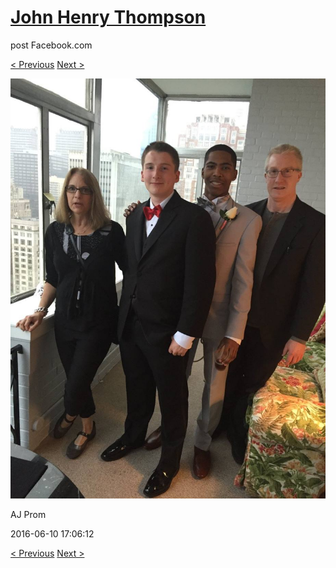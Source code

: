 # [John Henry Thompson](../README.md)
post Facebook.com

[< Previous](2016-06-10-32.md) [Next >](2016-06-10-34.md)

[![](../media/2016-06-10/AJ-Prom-31.jpg)](../README.md)

AJ Prom

2016-06-10 17:06:12

[< Previous](2016-06-10-32.md) [Next >](2016-06-10-34.md)